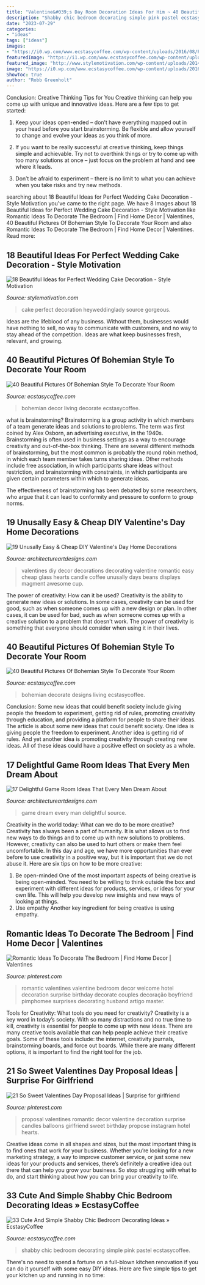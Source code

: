 ```yaml
---
title: "Valentine&#039;s Day Room Decoration Ideas For Him ~ 40 Beautiful Pictures Of Bohemian Style To Decorate Your Room"
description: "Shabby chic bedroom decorating simple pink pastel ecstasycoffee"
date: "2023-07-29"
categories:
- "ideas"
tags: ["ideas"]
images:
- "https://i0.wp.com/www.ecstasycoffee.com/wp-content/uploads/2016/08/Pastel-Blue-And-Pink-Bedroom-In-Shabby-Chic-Style.jpg"
featuredImage: "https://i1.wp.com/www.ecstasycoffee.com/wp-content/uploads/2016/10/Bohemian-Living-Room-Designs-44.jpg?resize=600%2C749"
featured_image: "http://www.stylemotivation.com/wp-content/uploads/2014/03/18-Beautiful-Ideas-for-Perfect-Wedding-Cake-Decoration-3.jpg"
image: "https://i0.wp.com/www.ecstasycoffee.com/wp-content/uploads/2016/08/Pastel-Blue-And-Pink-Bedroom-In-Shabby-Chic-Style.jpg"
ShowToc: true
author: "Robb Greenholt"
---
```



Conclusion: Creative Thinking Tips for You
Creative thinking can help you come up with unique and innovative ideas. Here are a few tips to get started:
1. Keep your ideas open-ended – don’t have everything mapped out in your head before you start brainstorming. Be flexible and allow yourself to change and evolve your ideas as you think of more.

2. If you want to be really successful at creative thinking, keep things simple and achievable. Try not to overthink things or try to come up with too many solutions at once – just focus on the problem at hand and see where it leads.

3. Don’t be afraid to experiment – there is no limit to what you can achieve when you take risks and try new methods.

	

		
searching about 18 Beautiful Ideas for Perfect Wedding Cake Decoration - Style Motivation you've came to the right page. We have 8 Images about 18 Beautiful Ideas for Perfect Wedding Cake Decoration - Style Motivation like Romantic Ideas To Decorate The Bedroom | Find Home Decor | Valentines, 40 Beautiful Pictures Of Bohemian Style To Decorate Your Room and also Romantic Ideas To Decorate The Bedroom | Find Home Decor | Valentines. Read more:
		
    
## 18 Beautiful Ideas For Perfect Wedding Cake Decoration - Style Motivation

<img loading=lazy src="http://www.stylemotivation.com/wp-content/uploads/2014/03/18-Beautiful-Ideas-for-Perfect-Wedding-Cake-Decoration-3.jpg" onerror="this.onerror=null;this.src='https://tse3.mm.bing.net/th?id=OIP.UwByW7633qbaSed8V-MTlQHaLH&amp;pid=15.1';" alt="18 Beautiful Ideas for Perfect Wedding Cake Decoration - Style Motivation">

_Source: stylemotivation.com_

>cake perfect decoration heyweddinglady source gorgeous. 

	

Ideas are the lifeblood of any business. Without them, businesses would have nothing to sell, no way to communicate with customers, and no way to stay ahead of the competition. Ideas are what keep businesses fresh, relevant, and growing.

    
## 40 Beautiful Pictures Of Bohemian Style To Decorate Your Room

<img loading=lazy src="https://i1.wp.com/www.ecstasycoffee.com/wp-content/uploads/2016/10/Bohemian-Living-Room-Designs-22.jpg" onerror="this.onerror=null;this.src='https://tse1.mm.bing.net/th?id=OIP.PBDs9qsCahfs_FTGZSj0VwHaJ_&amp;pid=15.1';" alt="40 Beautiful Pictures Of Bohemian Style To Decorate Your Room">

_Source: ecstasycoffee.com_

>bohemian decor living decorate ecstasycoffee. 

	

what is brainstorming?
Brainstorming is a group activity in which members of a team generate ideas and solutions to problems. The term was first coined by Alex Osborn, an advertising executive, in the 1940s. Brainstorming is often used in business settings as a way to encourage creativity and out-of-the-box thinking. 
There are several different methods of brainstorming, but the most common is probably the round robin method, in which each team member takes turns sharing ideas. Other methods include free association, in which participants share ideas without restriction, and brainstorming with constraints, in which participants are given certain parameters within which to generate ideas. 

The effectiveness of brainstorming has been debated by some researchers, who argue that it can lead to conformity and pressure to conform to group norms.

    
## 19 Unusally Easy &amp; Cheap DIY Valentine&#039;s Day Home Decorations

<img loading=lazy src="http://www.architectureartdesigns.com/wp-content/uploads/2015/01/1732-630x851.jpg" onerror="this.onerror=null;this.src='https://tse1.mm.bing.net/th?id=OIP.hPaU8p3vqef74QHDBZBOhQHaKA&amp;pid=15.1';" alt="19 Unusally Easy &amp; Cheap DIY Valentine&#039;s Day Home Decorations">

_Source: architectureartdesigns.com_

>valentines diy decor decorations decorating valentine romantic easy cheap glass hearts candle coffee unusally days beans displays magment awesome cup. 

	

The power of creativity: How can it be used?
Creativity is the ability to generate new ideas or solutions. In some cases, creativity can be used for good, such as when someone comes up with a new design or plan. In other cases, it can be used for bad, such as when someone comes up with a creative solution to a problem that doesn't work. The power of creativity is something that everyone should consider when using it in their lives.

    
## 40 Beautiful Pictures Of Bohemian Style To Decorate Your Room

<img loading=lazy src="https://i1.wp.com/www.ecstasycoffee.com/wp-content/uploads/2016/10/Bohemian-Living-Room-Designs-44.jpg?resize=600%2C749" onerror="this.onerror=null;this.src='https://tse3.mm.bing.net/th?id=OIP.6kSf4YPhG46k3psxvY1IdQHaJP&amp;pid=15.1';" alt="40 Beautiful Pictures Of Bohemian Style To Decorate Your Room">

_Source: ecstasycoffee.com_

>bohemian decorate designs living ecstasycoffee. 

	

Conclusion: Some new ideas that could benefit society include giving people the freedom to experiment, getting rid of rules, promoting creativity through education, and providing a platform for people to share their ideas.
The article is about some new ideas that could benefit society. One idea is giving people the freedom to experiment. Another idea is getting rid of rules. And yet another idea is promoting creativity through creating new ideas. All of these ideas could have a positive effect on society as a whole.

    
## 17 Delightful Game Room Ideas That Every Men Dream About

<img loading=lazy src="http://www.architectureartdesigns.com/wp-content/uploads/2015/10/1210.jpg" onerror="this.onerror=null;this.src='https://tse4.mm.bing.net/th?id=OIP.umo9sCHuifEUi1qgLhY-KwHaE8&amp;pid=15.1';" alt="17 Delightful Game Room Ideas That Every Men Dream About">

_Source: architectureartdesigns.com_

>game dream every man delightful source. 

	

Creativity in the world today: What can we do to be more creative?
Creativity has always been a part of humanity. It is what allows us to find new ways to do things and to come up with new solutions to problems. However, creativity can also be used to hurt others or make them feel uncomfortable. In this day and age, we have more opportunities than ever before to use creativity in a positive way, but it is important that we do not abuse it. Here are six tips on how to be more creative: 
1. Be open-minded
One of the most important aspects of being creative is being open-minded. You need to be willing to think outside the box and experiment with different ideas for products, services, or ideas for your own life. This will help you develop new insights and new ways of looking at things. 
2. Use empathy
Another key ingredient for being creative is using empathy.

    
## Romantic Ideas To Decorate The Bedroom | Find Home Decor | Valentines

<img loading=lazy src="https://i.pinimg.com/736x/08/8d/c9/088dc9c6352d9e0759b4745eb8dbee24.jpg" onerror="this.onerror=null;this.src='https://tse2.mm.bing.net/th?id=OIP.7pikhlSDqxQjS94yhF_AFwHaFI&amp;pid=15.1';" alt="Romantic Ideas To Decorate The Bedroom | Find Home Decor | Valentines">

_Source: pinterest.com_

>romantic valentines valentine bedroom decor welcome hotel decoration surprise birthday decorate couples decoração boyfriend pimphomee surprises decorating husband artigo master. 

	

Tools for Creativity: What tools do you need for creativity?
Creativity is a key word in today’s society. With so many distractions and no true time to kill, creativity is essential for people to come up with new ideas. There are many creative tools available that can help people achieve their creative goals. Some of these tools include: the internet, creativity journals, brainstorming boards, and force out boards. While there are many different options, it is important to find the right tool for the job.

    
## 21 So Sweet Valentines Day Proposal Ideas | Surprise For Girlfriend

<img loading=lazy src="https://i.pinimg.com/736x/61/ba/8f/61ba8f3af1f1d5cd1fad2c37332e2467.jpg" onerror="this.onerror=null;this.src='https://tse3.mm.bing.net/th?id=OIP.gQnUpPo5nhZHKCqmIsP8SwHaLG&amp;pid=15.1';" alt="21 So Sweet Valentines Day Proposal Ideas | Surprise for girlfriend">

_Source: pinterest.com_

>proposal valentines romantic decor valentine decoration surprise candles balloons girlfriend sweet birthday propose instagram hotel hearts. 

	

Creative ideas come in all shapes and sizes, but the most important thing is to find ones that work for your business. Whether you’re looking for a new marketing strategy, a way to improve customer service, or just some new ideas for your products and services, there’s definitely a creative idea out there that can help you grow your business. So stop struggling with what to do, and start thinking about how you can bring your creativity to life.

    
## 33 Cute And Simple Shabby Chic Bedroom Decorating Ideas » EcstasyCoffee

<img loading=lazy src="https://i0.wp.com/www.ecstasycoffee.com/wp-content/uploads/2016/08/Pastel-Blue-And-Pink-Bedroom-In-Shabby-Chic-Style.jpg" onerror="this.onerror=null;this.src='https://tse1.mm.bing.net/th?id=OIP.VWtcMpCdz0K9E8H0zrgr3QHaKW&amp;pid=15.1';" alt="33 Cute And Simple Shabby Chic Bedroom Decorating Ideas » EcstasyCoffee">

_Source: ecstasycoffee.com_

>shabby chic bedroom decorating simple pink pastel ecstasycoffee. 

	

There's no need to spend a fortune on a full-blown kitchen renovation if you can do it yourself with some easy DIY ideas. Here are five simple tips to get your kitchen up and running in no time: 

